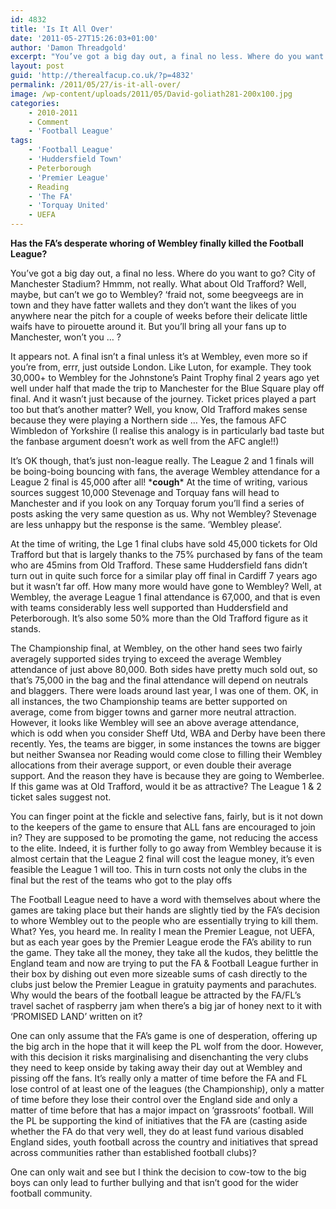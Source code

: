```yaml
---
id: 4832
title: 'Is It All Over'
date: '2011-05-27T15:26:03+01:00'
author: 'Damon Threadgold'
excerpt: "You’ve got a big day out, a final no less. Where do you want to go? City of Manchester Stadium?  Hmmm, not really. What about Old Trafford? Well, maybe, but can’t we go to Wembley?  ‘fraid not, some beegveegs are in town and they have fatter wallets and they don’t want the likes of you anywhere near the pitch for a couple of weeks before their delicate little waifs have to pirouette around it.  But you’ll bring all your fans up to Manchester, won’t you ...\n"
layout: post
guid: 'http://therealfacup.co.uk/?p=4832'
permalink: /2011/05/27/is-it-all-over/
image: /wp-content/uploads/2011/05/David-goliath281-200x100.jpg
categories:
    - 2010-2011
    - Comment
    - 'Football League'
tags:
    - 'Football League'
    - 'Huddersfield Town'
    - Peterborough
    - 'Premier League'
    - Reading
    - 'The FA'
    - 'Torquay United'
    - UEFA
---
```


**Has the FA’s desperate whoring of Wembley finally killed the Football League?**

You’ve got a big day out, a final no less. Where do you want to go? City of Manchester Stadium? Hmmm, not really. What about Old Trafford? Well, maybe, but can’t we go to Wembley? ‘fraid not, some beegveegs are in town and they have fatter wallets and they don’t want the likes of you anywhere near the pitch for a couple of weeks before their delicate little waifs have to pirouette around it. But you’ll bring all your fans up to Manchester, won’t you … ?

It appears not. A final isn’t a final unless it’s at Wembley, even more so if you’re from, errr, just outside London. Like Luton, for example. They took 30,000+ to Wembley for the Johnstone’s Paint Trophy final 2 years ago yet well under half that made the trip to Manchester for the Blue Square play off final. And it wasn’t just because of the journey. Ticket prices played a part too but that’s another matter? Well, you know, Old Trafford makes sense because they were playing a Northern side … Yes, the famous AFC Wimbledon of Yorkshire (I realise this analogy is in particularly bad taste but the fanbase argument doesn’t work as well from the AFC angle!!)

It’s OK though, that’s just non-league really. The League 2 and 1 finals will be boing-boing bouncing with fans, the average Wembley attendance for a League 2 final is 45,000 after all! \***cough**\* At the time of writing, various sources suggest 10,000 Stevenage and Torquay fans will head to Manchester and if you look on any Torquay forum you’ll find a series of posts asking the very same question as us. Why not Wembley? Stevenage are less unhappy but the response is the same. ‘Wembley please’.

At the time of writing, the Lge 1 final clubs have sold 45,000 tickets for Old Trafford but that is largely thanks to the 75% purchased by fans of the team who are 45mins from Old Trafford. These same Huddersfield fans didn’t turn out in quite such force for a similar play off final in Cardiff 7 years ago but it wasn’t far off. How many more would have gone to Wembley? Well, at Wembley, the average League 1 final attendance is 67,000, and that is even with teams considerably less well supported than Huddersfield and Peterborough. It’s also some 50% more than the Old Trafford figure as it stands.

The Championship final, at Wembley, on the other hand sees two fairly averagely supported sides trying to exceed the average Wembley attendance of just above 80,000. Both sides have pretty much sold out, so that’s 75,000 in the bag and the final attendance will depend on neutrals and blaggers. There were loads around last year, I was one of them. OK, in all instances, the two Championship teams are better supported on average, come from bigger towns and garner more neutral attraction. However, it looks like Wembley will see an above average attendance, which is odd when you consider Sheff Utd, WBA and Derby have been there recently. Yes, the teams are bigger, in some instances the towns are bigger but neither Swansea nor Reading would come close to filling their Wembley allocations from their average support, or even double their average support. And the reason they have is because they are going to Wemberlee. If this game was at Old Trafford, would it be as attractive? The League 1 &amp; 2 ticket sales suggest not.

You can finger point at the fickle and selective fans, fairly, but is it not down to the keepers of the game to ensure that ALL fans are encouraged to join in? They are supposed to be promoting the game, not reducing the access to the elite. Indeed, it is further folly to go away from Wembley because it is almost certain that the League 2 final will cost the league money, it’s even feasible the League 1 will too. This in turn costs not only the clubs in the final but the rest of the teams who got to the play offs

The Football League need to have a word with themselves about where the games are taking place but their hands are slightly tied by the FA’s decision to whore Wembley out to the people who are essentially trying to kill them. What? Yes, you heard me. In reality I mean the Premier League, not UEFA, but as each year goes by the Premier League erode the FA’s ability to run the game. They take all the money, they take all the kudos, they belittle the England team and now are trying to put the FA &amp; Football League further in their box by dishing out even more sizeable sums of cash directly to the clubs just below the Premier League in gratuity payments and parachutes. Why would the bears of the football league be attracted by the FA/FL’s travel sachet of raspberry jam when there’s a big jar of honey next to it with ‘PROMISED LAND’ written on it?

One can only assume that the FA’s game is one of desperation, offering up the big arch in the hope that it will keep the PL wolf from the door. However, with this decision it risks marginalising and disenchanting the very clubs they need to keep onside by taking away their day out at Wembley and pissing off the fans. It’s really only a matter of time before the FA and FL lose control of at least one of the leagues (the Championship), only a matter of time before they lose their control over the England side and only a matter of time before that has a major impact on ‘grassroots’ football. Will the PL be supporting the kind of initiatives that the FA are (casting aside whether the FA do that very well, they do at least fund various disabled England sides, youth football across the country and initiatives that spread across communities rather than established football clubs)?

One can only wait and see but I think the decision to cow-tow to the big boys can only lead to further bullying and that isn’t good for the wider football community.